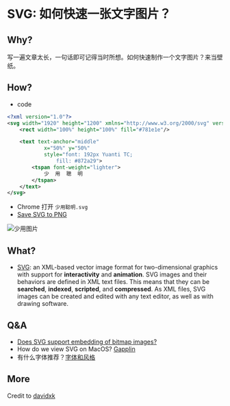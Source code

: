 # SVG: 如何快速一张文字图片？

## Why?

写一遍文章太长，一句话即可记得当时所想。如何快速制作一个文字图片？来当壁纸。

## How?


- code 

``` xml
<?xml version="1.0"?>
<svg width="1920" height="1200" xmlns="http://www.w3.org/2000/svg" version="1.1">
	<rect width="100%" height="100%" fill="#781e1e"/>

	<text text-anchor="middle"
			x="50%" y="50%"
			style="font: 192px Yuanti TC;
				fill: #872a29">
		<tspan font-weight="lighter">
			少  用  聰  明
		</tspan>
	</text>
</svg> 

```

- Chrome 打开 `少用聪明.svg`
- [Save SVG to PNG](https://gist.github.com/mbostock/6466603)

![少用图片](https://i.imgur.com/iIoeTj1.png)

## What?

- [SVG](https://www.wikiwand.com/en/Scalable_Vector_Graphics): an XML-based vector image format for two-dimensional graphics with support for **interactivity** and **animation**. SVG images and their behaviors are defined in XML text files. This means that they can be **searched**, **indexed**, **scripted**, and **compressed**. As XML files, SVG images can be created and edited with any text editor, as well as with drawing software.

## Q&A

- [Does SVG support embedding of bitmap images?](https://stackoverflow.com/questions/6249664/does-svg-support-embedding-of-bitmap-images)
- How do we view SVG on MacOS? [Gapplin](http://gapplin.wolfrosch.com/)
- 有什么字体推荐？[字体和风格](https://www.zhihu.com/question/20727176)

## More

Credit to [davidxk](https://github.com/davidxk)